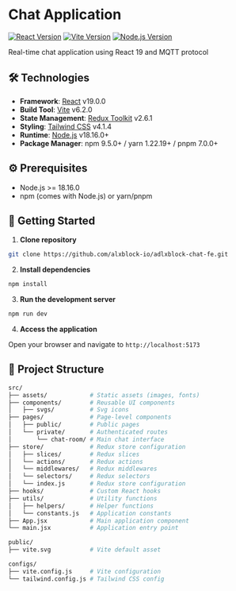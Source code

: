 # Chat Application

[![React Version](https://img.shields.io/badge/react-19.0.0-%2361DAFB?logo=react)](https://react.dev/)
[![Vite Version](https://img.shields.io/badge/vite-6.2.0-%646CFF?logo=vite)](https://vitejs.dev/)
[![Node.js Version](https://img.shields.io/badge/node-%3E%3D18.16.0-brightgreen?logo=node.js)](https://nodejs.org/)

Real-time chat application using React 19 and MQTT protocol

## 🛠 Technologies

- **Framework**: [React](https://react.dev/) v19.0.0
- **Build Tool**: [Vite](https://vitejs.dev/) v6.2.0
- **State Management**: [Redux Toolkit](https://redux-toolkit.js.org/) v2.6.1
- **Styling**: [Tailwind CSS](https://tailwindcss.com/) v4.1.4
- **Runtime**: [Node.js](https://nodejs.org/) v18.16.0+
- **Package Manager**: npm 9.5.0+ / yarn 1.22.19+ / pnpm 7.0.0+

## ⚙️ Prerequisites

- Node.js >= 18.16.0
- npm (comes with Node.js) or yarn/pnpm

## 🚀 Getting Started

1. **Clone repository**

```bash
git clone https://github.com/alxblock-io/adlxblock-chat-fe.git
```

2. **Install dependencies**

```bash
npm install
```

3. **Run the development server**

```bash
npm run dev
```

4. **Access the application**

Open your browser and navigate to `http://localhost:5173`

## 📂 Project Structure

```bash
src/
├── assets/            # Static assets (images, fonts)
├── components/        # Reusable UI components
│   ├── svgs/          # Svg icons
├── pages/             # Page-level components
│   ├── public/        # Public pages
│   └── private/       # Authenticated routes
│       └── chat-room/ # Main chat interface
├── store/             # Redux store configuration
│   ├── slices/        # Redux slices
│   └── actions/       # Redux actions
│   └── middlewares/   # Redux middlewares
│   └── selectors/     # Redux selectors
│   └── index.js       # Redux store configuration
├── hooks/             # Custom React hooks
├── utils/             # Utility functions
│   ├── helpers/       # Helper functions
│   └── constants.js   # Application constants
├── App.jsx            # Main application component
└── main.jsx           # Application entry point

public/
├── vite.svg           # Vite default asset

configs/
├── vite.config.js     # Vite configuration
└── tailwind.config.js # Tailwind CSS config
```
